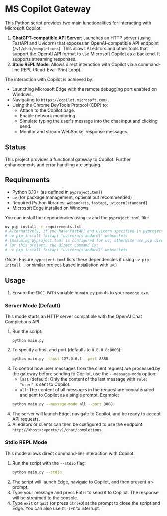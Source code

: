 # MS Copilot Gateway

This Python script provides two main functionalities for interacting with Microsoft Copilot:

1.  **ChatGPT-compatible API Server**: Launches an HTTP server (using FastAPI and Uvicorn) that exposes an OpenAI-compatible API endpoint (`/v1/chat/completions`). This allows AI editors and other tools that support the OpenAI API format to use Microsoft Copilot as a backend. It supports streaming responses.
2.  **Stdio REPL Mode**: Allows direct interaction with Copilot via a command-line REPL (Read-Eval-Print Loop).

The interaction with Copilot is achieved by:
*   Launching Microsoft Edge with the remote debugging port enabled on Windows.
*   Navigating to `https://copilot.microsoft.com/`.
*   Using the Chrome DevTools Protocol (CDP) to:
    *   Attach to the Copilot page.
    *   Enable network monitoring.
    *   Simulate typing the user's message into the chat input and clicking send.
    *   Monitor and stream WebSocket response messages.

## Status

This project provides a functional gateway to Copilot. Further enhancements and error handling are ongoing.

## Requirements

*   Python 3.10+ (as defined in `pyproject.toml`)
*   `uv` (for package management, optional but recommended)
*   Required Python libraries: `websockets`, `fastapi`, `uvicorn[standard]`
*   Microsoft Edge installed on Windows

You can install the dependencies using `uv` and the `pyproject.toml` file:
```bash
uv pip install -r requirements.txt
# Alternatively, if you have FastAPI and Uvicorn specified in pyproject.toml's dependencies:
# uv pip install fastapi "uvicorn[standard]" websockets
# (Assuming pyproject.toml is configured for uv, otherwise use pip directly with a requirements file or individual packages)
# For this project, the direct command is:
# uv pip install fastapi "uvicorn[standard]" websockets
```
(Note: Ensure `pyproject.toml` lists these dependencies if using `uv pip install .` or similar project-based installation with `uv`.)


## Usage

1.  Ensure the `EDGE_PATH` variable in `main.py` points to your `msedge.exe`.

### Server Mode (Default)

This mode starts an HTTP server compatible with the OpenAI Chat Completions API.

1.  Run the script:
    ```bash
    python main.py
    ```
2.  To specify a host and port (defaults to `0.0.0.0:8000`):
    ```bash
    python main.py --host 127.0.0.1 --port 8888
    ```
3.  To control how user messages from the client request are processed by the gateway before sending to Copilot, use the `--message-mode` option:
    *   `last` (default): Only the content of the last message with `role: "user"` is sent to Copilot.
    *   `all`: The content of all messages in the request are concatenated and sent to Copilot as a single prompt.
    Example:
    ```bash
    python main.py --message-mode all --port 8888
    ```
4.  The server will launch Edge, navigate to Copilot, and be ready to accept API requests.
5.  AI editors or clients can then be configured to use the endpoint: `http://<host>:<port>/v1/chat/completions`.

### Stdio REPL Mode

This mode allows direct command-line interaction with Copilot.

1.  Run the script with the `--stdio` flag:
    ```bash
    python main.py --stdio
    ```
2.  The script will launch Edge, navigate to Copilot, and then present a `>` prompt.
3.  Type your message and press Enter to send it to Copilot. The response will be streamed to the console.
4.  Type `exit` or `quit` (or press `Ctrl+D`) at the prompt to close the script and Edge. You can also use `Ctrl+C` to interrupt.